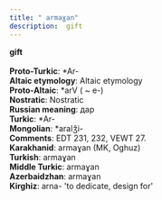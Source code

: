 ```yaml
---
title: " armaɣan"
description:  gift
---
```

<p data-pagefind-weight="0.5">
<strong> gift</strong><br><br>
<strong>Proto-Turkic</strong>:  *Ar-<br>
<strong>Altaic etymology</strong>:  Altaic etymology<br>
<strong> Proto-Altaic</strong>:  *arV ( ~ e-)<br>
<strong>Nostratic</strong>:  Nostratic<br>
<strong>Russian meaning</strong>:  дар<br>
<strong>Turkic</strong>:  *Ar-<br>
<strong>Mongolian</strong>:  *aralǯi-<br>
<strong>Comments</strong>:  EDT 231, 232, VEWT 27.<br>
<strong>Karakhanid</strong>:  armaɣan (MK, Oghuz)<br>
<strong>Turkish</strong>:  armaɣan<br>
<strong>Middle Turkic</strong>:  armaɣan<br>
<strong>Azerbaidzhan</strong>:  armaɣan<br>
<strong>Kirghiz</strong>:  arna- 'to dedicate, design for'<br>

</p>
